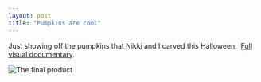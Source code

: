 ```yaml
---
layout: post
title: "Pumpkins are cool"
---
```


<p>Just showing off the pumpkins that Nikki and I carved this Halloween.&nbsp; <a href="http://www.kindohm.com/ImageFolder.aspx?FolderID=ab6748c4-17d4-47e2-9770-7481c2e01dfb">Full visual documentary</a>.</p>
<p><img alt="The final product" src="http://www.kindohm.com/images/pump.jpg"></p>
 
